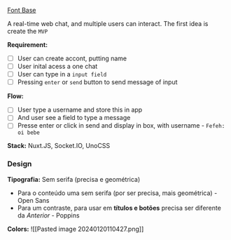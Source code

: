 [Font Base](https://github.com/florinpop17/app-ideas/blob/master/Projects/3-Advanced/Chat-App.md)

A real-time web chat, and multiple users can interact. The first idea is create the `MVP`

**Requirement:**
- [ ] User can create accont, putting name
- [ ] User inital acess a one chat
- [ ] User can type in a `input field`
- [ ] Pressing `enter` or `send` button to send message of input

**Flow:**
- [ ] User type a username and store this in app
- [ ] And user see a field to type a message
- [ ] Presse enter or click in send and display in box, with username - `Fefeh: oi bebe`

**Stack:**
Nuxt.JS, Socket.IO, UnoCSS

### Design
**Tipografia:** Sem serifa (precisa e geométrica)
- Para o conteúdo uma sem serifa (por ser precisa, mais geométrica) - Open Sans
- Para um contraste, para usar em **títulos e botões** precisa ser diferente da *Anterior* - Poppins

**Colors:**
![[Pasted image 20240120110427.png]]
